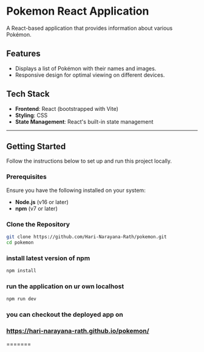 # **Pokemon React Application**

A React-based application that provides information about various Pokémon.

## **Features**
- Displays a list of Pokémon with their names and images.
- Responsive design for optimal viewing on different devices.

## **Tech Stack**
- **Frontend**: React (bootstrapped with Vite)
- **Styling**: CSS
- **State Management**: React's built-in state management

---

## **Getting Started**

Follow the instructions below to set up and run this project locally.

### **Prerequisites**
Ensure you have the following installed on your system:
- **Node.js** (v16 or later)
- **npm** (v7 or later)

### **Clone the Repository**

```bash
git clone https://github.com/Hari-Narayana-Rath/pokemon.git
cd pokemon
```
### install latest version of npm
```bash
npm install
```
### run the application on ur own localhost
```bash
npm run dev
```
### you can checkout the deployed app on
 ### https://hari-narayana-rath.github.io/pokemon/
=======
